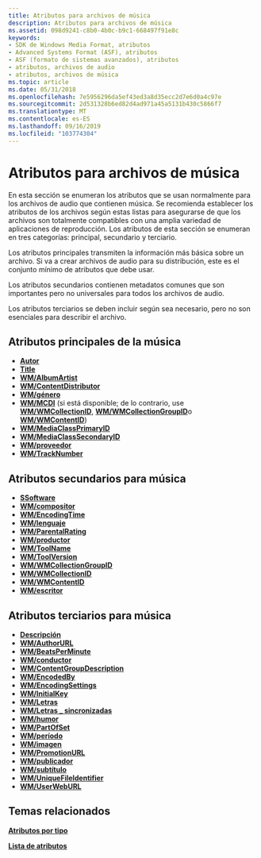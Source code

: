 ```yaml
---
title: Atributos para archivos de música
description: Atributos para archivos de música
ms.assetid: 098d9241-c8b0-4b0c-b9c1-668497f91e8c
keywords:
- SDK de Windows Media Format, atributos
- Advanced Systems Format (ASF), atributos
- ASF (formato de sistemas avanzados), atributos
- atributos, archivos de audio
- atributos, archivos de música
ms.topic: article
ms.date: 05/31/2018
ms.openlocfilehash: 7e5956296da5ef43ed3a8d35ecc2d7e6d0a4c97e
ms.sourcegitcommit: 2d531328b6ed82d4ad971a45a5131b430c5866f7
ms.translationtype: MT
ms.contentlocale: es-ES
ms.lasthandoff: 09/16/2019
ms.locfileid: "103774304"
---
```

# <a name="attributes-for-music-files"></a>Atributos para archivos de música

En esta sección se enumeran los atributos que se usan normalmente para los archivos de audio que contienen música. Se recomienda establecer los atributos de los archivos según estas listas para asegurarse de que los archivos son totalmente compatibles con una amplia variedad de aplicaciones de reproducción. Los atributos de esta sección se enumeran en tres categorías: principal, secundario y terciario.

Los atributos principales transmiten la información más básica sobre un archivo. Si va a crear archivos de audio para su distribución, este es el conjunto mínimo de atributos que debe usar.

Los atributos secundarios contienen metadatos comunes que son importantes pero no universales para todos los archivos de audio.

Los atributos terciarios se deben incluir según sea necesario, pero no son esenciales para describir el archivo.

## <a name="primary-attributes-for-music"></a>Atributos principales de la música

-   [**Autor**](author.md)
-   [**Title**](title.md)
-   [**WM/AlbumArtist**](wm-albumartist.md)
-   [**WM/ContentDistributor**](wm-contentdistributor.md)
-   [**WM/género**](wm-genre.md)
-   [**WM/MCDI**](wm-mcdi.md) (si está disponible; de lo contrario, use [**WM/WMCollectionID**](wm-wmcollectionid.md), [**WM/WMCollectionGroupID**](wm-wmcollectiongroupid.md)o [**WM/WMContentID**](wm-wmcontentid.md))
-   [**WM/MediaClassPrimaryID**](wm-mediaprimaryid.md)
-   [**WM/MediaClassSecondaryID**](wm-mediasecondaryid.md)
-   [**WM/proveedor**](wm-provider.md)
-   [**WM/TrackNumber**](wm-tracknumber.md)

## <a name="secondary-attributes-for-music"></a>Atributos secundarios para música

-   [**SSoftware**](copyright.md)
-   [**WM/compositor**](wm-composer.md)
-   [**WM/EncodingTime**](wm-encodingtime.md)
-   [**WM/lenguaje**](wm-language.md)
-   [**WM/ParentalRating**](wm-parentalrating.md)
-   [**WM/productor**](wm-producer.md)
-   [**WM/ToolName**](wm-toolname.md)
-   [**WM/ToolVersion**](wm-toolversion.md)
-   [**WM/WMCollectionGroupID**](wm-wmcollectiongroupid.md)
-   [**WM/WMCollectionID**](wm-wmcollectionid.md)
-   [**WM/WMContentID**](wm-wmcontentid.md)
-   [**WM/escritor**](wm-writer.md)

## <a name="tertiary-attributes-for-music"></a>Atributos terciarios para música

-   [**Descripción**](description.md)
-   [**WM/AuthorURL**](wm-authorurl.md)
-   [**WM/BeatsPerMinute**](wm-beatsperminute.md)
-   [**WM/conductor**](wm-conductor.md)
-   [**WM/ContentGroupDescription**](wm-contentgroupdescription.md)
-   [**WM/EncodedBy**](wm-encodedby.md)
-   [**WM/EncodingSettings**](wm-encodingsettings.md)
-   [**WM/InitialKey**](wm-initialkey.md)
-   [**WM/Letras**](wm-lyrics.md)
-   [**WM/Letras \_ sincronizadas**](wm-lyrics-synchronised.md)
-   [**WM/humor**](wm-mood.md)
-   [**WM/PartOfSet**](wm-partofset.md)
-   [**WM/período**](wm-period.md)
-   [**WM/imagen**](wmpicture.md)
-   [**WM/PromotionURL**](wm-promotionurl.md)
-   [**WM/publicador**](wm-publisher.md)
-   [**WM/subtítulo**](wm-subtitle.md)
-   [**WM/UniqueFileIdentifier**](wm-uniquefileidentifier.md)
-   [**WM/UserWebURL**](wm-userweburl.md)

## <a name="related-topics"></a>Temas relacionados

<dl> <dt>

[**Atributos por tipo**](attributes-by-type.md)
</dt> <dt>

[**Lista de atributos**](attribute-list.md)
</dt> </dl>

 

 




